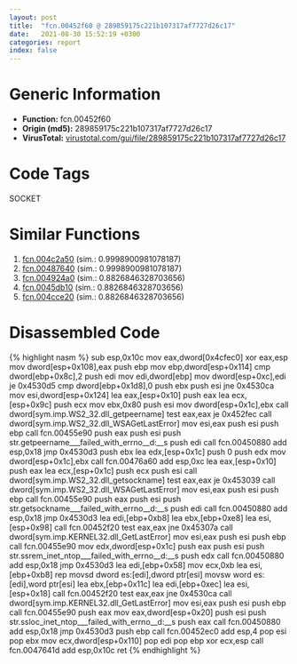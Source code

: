 ```yaml
---
layout: post
title:  "fcn.00452f60 @ 289859175c221b107317af7727d26c17"
date:   2021-08-30 15:52:19 +0300
categories: report
index: false
---
```


# Generic Information
- **Function:** fcn.00452f60
- **Origin (md5):** 289859175c221b107317af7727d26c17
- **VirusTotal:** [virustotal.com/gui/file/289859175c221b107317af7727d26c17][virustotal_ref]

# Code Tags
<span class="tag" id="SOCKET">SOCKET</span>


# Similar Functions

1. [fcn.004c2a50][similar_1_ref] (sim.: 0.9998900981078187)
2. [fcn.00487640][similar_2_ref] (sim.: 0.9998900981078187)
3. [fcn.004924a0][similar_3_ref] (sim.: 0.8826846328703656)
4. [fcn.0045db10][similar_4_ref] (sim.: 0.8826846328703656)
5. [fcn.004cce20][similar_5_ref] (sim.: 0.8826846328703656)


# Disassembled Code

{% highlight nasm %}
sub esp,0x10c
mov eax,dword[0x4cfec0]
xor eax,esp
mov dword[esp+0x108],eax
push ebp
mov ebp,dword[esp+0x114]
cmp dword[ebp+0x8c],2
push edi
mov edi,dword[ebp]
mov dword[esp+0xc],edi
je 0x4530d5
cmp dword[ebp+0x1d8],0
push ebx
push esi
jne 0x4530ca
mov esi,dword[esp+0x124]
lea eax,[esp+0x10]
push eax
lea ecx,[esp+0x9c]
push ecx
mov ebx,0x80
push esi
mov dword[esp+0x1c],ebx
call dword[sym.imp.WS2_32.dll_getpeername]
test eax,eax
je 0x452fec
call dword[sym.imp.WS2_32.dll_WSAGetLastError]
mov esi,eax
push esi
push ebp
call fcn.00455e90
push eax
push esi
push str.getpeername___failed_with_errno__d:__s
push edi
call fcn.00450880
add esp,0x18
jmp 0x4530d3
push ebx
lea edx,[esp+0x1c]
push 0
push edx
mov dword[esp+0x1c],ebx
call fcn.00476a60
add esp,0xc
lea eax,[esp+0x10]
push eax
lea ecx,[esp+0x1c]
push ecx
push esi
call dword[sym.imp.WS2_32.dll_getsockname]
test eax,eax
je 0x453039
call dword[sym.imp.WS2_32.dll_WSAGetLastError]
mov esi,eax
push esi
push ebp
call fcn.00455e90
push eax
push esi
push str.getsockname___failed_with_errno__d:__s
push edi
call fcn.00450880
add esp,0x18
jmp 0x4530d3
lea edi,[ebp+0xb8]
lea ebx,[ebp+0xe8]
lea esi,[esp+0x98]
call fcn.00452f20
test eax,eax
jne 0x45307a
call dword[sym.imp.KERNEL32.dll_GetLastError]
mov esi,eax
push esi
push ebp
call fcn.00455e90
mov edx,dword[esp+0x1c]
push eax
push esi
push str.ssrem_inet_ntop___failed_with_errno__d:__s
push edx
call fcn.00450880
add esp,0x18
jmp 0x4530d3
lea edi,[ebp+0x58]
mov ecx,0xb
lea esi,[ebp+0xb8]
rep movsd dword es:[edi],dword ptr[esi]
movsw word es:[edi],word ptr[esi]
lea ebx,[ebp+0x11c]
lea edi,[ebp+0xec]
lea esi,[esp+0x18]
call fcn.00452f20
test eax,eax
jne 0x4530ca
call dword[sym.imp.KERNEL32.dll_GetLastError]
mov esi,eax
push esi
push ebp
call fcn.00455e90
push eax
mov eax,dword[esp+0x20]
push esi
push str.ssloc_inet_ntop___failed_with_errno__d:__s
push eax
call fcn.00450880
add esp,0x18
jmp 0x4530d3
push ebp
call fcn.00452ec0
add esp,4
pop esi
pop ebx
mov ecx,dword[esp+0x110]
pop edi
pop ebp
xor ecx,esp
call fcn.0047641d
add esp,0x10c
ret
{% endhighlight %}


[similar_1_ref]: /report/fcn.004c2a50@279a61b1e76da49531f1f16fd1102a2d
[similar_2_ref]: /report/fcn.00487640@be7fba7cc724acf4ae2900d99e0fc9c3
[similar_3_ref]: /report/fcn.004924a0@be7fba7cc724acf4ae2900d99e0fc9c3
[similar_4_ref]: /report/fcn.0045db10@289859175c221b107317af7727d26c17
[similar_5_ref]: /report/fcn.004cce20@279a61b1e76da49531f1f16fd1102a2d
[virustotal_ref]: https://www.virustotal.com/gui/file/289859175c221b107317af7727d26c17